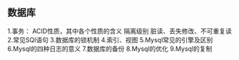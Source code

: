 ## 数据库
1.事务：
ACID性质，其中各个性质的含义
隔离级别
脏读、丢失修改、不可重复读
2.常见SQl语句
3.数据库的锁机制
4.索引、视图
5.Mysql常见的引擎及区别
6.Mysql的四种日志的意义
7.数据库的备份
8.Mysql的优化
9.Mysql的复制
